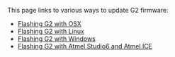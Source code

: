 This page links to various ways to update G2 firmware:

* [Flashing G2 with OSX](Flashing-G2-with-OSX)
* [Flashing G2 with Linux](Flashing-G2-with-Linux)
* [Flashing G2 with Windows](Flashing-G2-with-Windows)
* [Flashing G2 with Atmel Studio6 and Atmel ICE](Flashing-G2-with-Atmel-Studio6-and-Atmel-ICE)